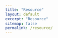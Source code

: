 ```yaml
---
title: "Resource"
layout: default
excerpt: "Resource"
sitemap: false
permalink: /resource/
---
```




